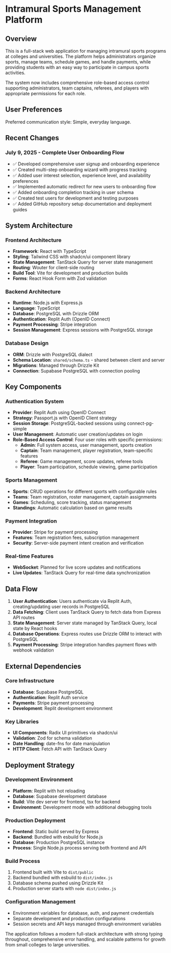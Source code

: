# Intramural Sports Management Platform

## Overview

This is a full-stack web application for managing intramural sports programs at colleges and universities. The platform helps administrators organize sports, manage teams, schedule games, and handle payments, while providing students with an easy way to participate in campus sports activities.

The system now includes comprehensive role-based access control supporting administrators, team captains, referees, and players with appropriate permissions for each role.

## User Preferences

Preferred communication style: Simple, everyday language.

## Recent Changes

### July 9, 2025 - Complete User Onboarding Flow
- ✅ Developed comprehensive user signup and onboarding experience
- ✅ Created multi-step onboarding wizard with progress tracking
- ✅ Added user interest selection, experience level, and availability preferences
- ✅ Implemented automatic redirect for new users to onboarding flow
- ✅ Added onboarding completion tracking in user schema
- ✅ Created test users for development and testing purposes
- ✅ Added GitHub repository setup documentation and deployment guides

## System Architecture

### Frontend Architecture
- **Framework**: React with TypeScript
- **Styling**: Tailwind CSS with shadcn/ui component library
- **State Management**: TanStack Query for server state management
- **Routing**: Wouter for client-side routing
- **Build Tool**: Vite for development and production builds
- **Forms**: React Hook Form with Zod validation

### Backend Architecture
- **Runtime**: Node.js with Express.js
- **Language**: TypeScript
- **Database**: PostgreSQL with Drizzle ORM
- **Authentication**: Replit Auth (OpenID Connect)
- **Payment Processing**: Stripe integration
- **Session Management**: Express sessions with PostgreSQL storage

### Database Design
- **ORM**: Drizzle with PostgreSQL dialect
- **Schema Location**: `shared/schema.ts` - shared between client and server
- **Migrations**: Managed through Drizzle Kit
- **Connection**: Supabase PostgreSQL with connection pooling

## Key Components

### Authentication System
- **Provider**: Replit Auth using OpenID Connect
- **Strategy**: Passport.js with OpenID Client strategy
- **Session Storage**: PostgreSQL-backed sessions using connect-pg-simple
- **User Management**: Automatic user creation/updates on login
- **Role-Based Access Control**: Four user roles with specific permissions:
  - **Admin**: Full system access, user management, sports creation
  - **Captain**: Team management, player registration, team-specific features
  - **Referee**: Game management, score updates, referee tools
  - **Player**: Team participation, schedule viewing, game participation

### Sports Management
- **Sports**: CRUD operations for different sports with configurable rules
- **Teams**: Team registration, roster management, captain assignments
- **Games**: Scheduling, score tracking, status management
- **Standings**: Automatic calculation based on game results

### Payment Integration
- **Provider**: Stripe for payment processing
- **Features**: Team registration fees, subscription management
- **Security**: Server-side payment intent creation and verification

### Real-time Features
- **WebSocket**: Planned for live score updates and notifications
- **Live Updates**: TanStack Query for real-time data synchronization

## Data Flow

1. **User Authentication**: Users authenticate via Replit Auth, creating/updating user records in PostgreSQL
2. **Data Fetching**: Client uses TanStack Query to fetch data from Express API routes
3. **State Management**: Server state managed by TanStack Query, local state by React hooks
4. **Database Operations**: Express routes use Drizzle ORM to interact with PostgreSQL
5. **Payment Processing**: Stripe integration handles payment flows with webhook validation

## External Dependencies

### Core Infrastructure
- **Database**: Supabase PostgreSQL
- **Authentication**: Replit Auth service
- **Payments**: Stripe payment processing
- **Development**: Replit development environment

### Key Libraries
- **UI Components**: Radix UI primitives via shadcn/ui
- **Validation**: Zod for schema validation
- **Date Handling**: date-fns for date manipulation
- **HTTP Client**: Fetch API with TanStack Query

## Deployment Strategy

### Development Environment
- **Platform**: Replit with hot reloading
- **Database**: Supabase development database
- **Build**: Vite dev server for frontend, tsx for backend
- **Environment**: Development mode with additional debugging tools

### Production Deployment
- **Frontend**: Static build served by Express
- **Backend**: Bundled with esbuild for Node.js
- **Database**: Production PostgreSQL instance
- **Process**: Single Node.js process serving both frontend and API

### Build Process
1. Frontend built with Vite to `dist/public`
2. Backend bundled with esbuild to `dist/index.js`
3. Database schema pushed using Drizzle Kit
4. Production server starts with `node dist/index.js`

### Configuration Management
- Environment variables for database, auth, and payment credentials
- Separate development and production configurations
- Session secrets and API keys managed through environment variables

The application follows a modern full-stack architecture with strong typing throughout, comprehensive error handling, and scalable patterns for growth from small colleges to large universities.